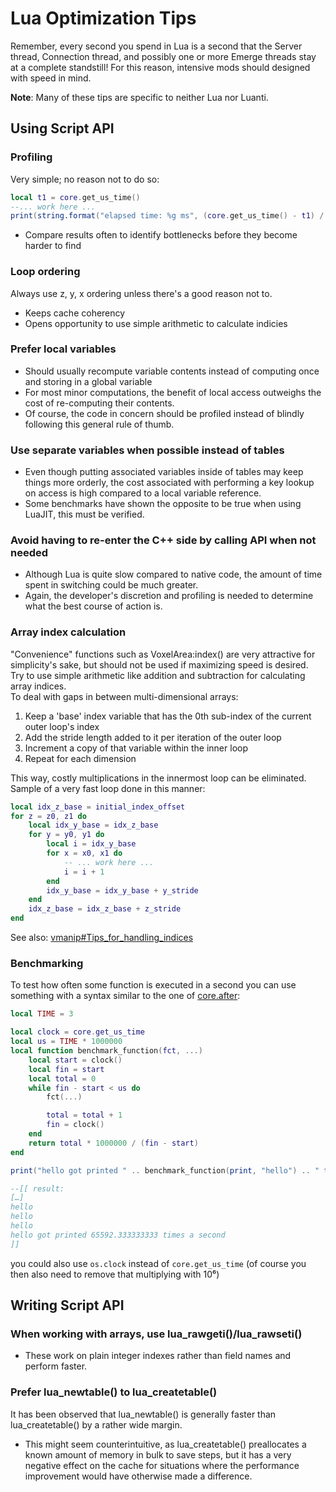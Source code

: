 # Lua Optimization Tips


Remember, every second you spend in Lua is a second that the Server thread, Connection thread, and possibly one or more Emerge threads stay at a complete standstill! For this reason, intensive mods should designed with speed in mind.

**Note**: Many of these tips are specific to neither Lua nor Luanti.

Using Script API
----------------

### Profiling

Very simple; no reason not to do so:

```lua
local t1 = core.get_us_time()
--... work here ...
print(string.format("elapsed time: %g ms", (core.get_us_time() - t1) / 1000))
```


* Compare results often to identify bottlenecks before they become harder to find

### Loop ordering

Always use z, y, x ordering unless there's a good reason not to.

* Keeps cache coherency
* Opens opportunity to use simple arithmetic to calculate indicies

### Prefer local variables

* Should usually recompute variable contents instead of computing once and storing in a global variable
* For most minor computations, the benefit of local access outweighs the cost of re-computing their contents.
* Of course, the code in concern should be profiled instead of blindly following this general rule of thumb.

### Use separate variables when possible instead of tables

* Even though putting associated variables inside of tables may keep things more orderly, the cost associated with performing a key lookup on access is high compared to a local variable reference.
* Some benchmarks have shown the opposite to be true when using LuaJIT, this must be verified.

### Avoid having to re-enter the C++ side by calling API when not needed

* Although Lua is quite slow compared to native code, the amount of time spent in switching could be much greater.
* Again, the developer's discretion and profiling is needed to determine what the best course of action is.

### Array index calculation

"Convenience" functions such as VoxelArea:index() are very attractive for simplicity's sake, but should not be used if maximizing speed is desired.  
Try to use simple arithmetic like addition and subtraction for calculating array indices.  
To deal with gaps in between multi-dimensional arrays:

1.  Keep a 'base' index variable that has the 0th sub-index of the current outer loop's index
2.  Add the stride length added to it per iteration of the outer loop
3.  Increment a copy of that variable within the inner loop
4.  Repeat for each dimension

This way, costly multiplications in the innermost loop can be eliminated.  
Sample of a very fast loop done in this manner:

```lua
local idx_z_base = initial_index_offset
for z = z0, z1 do
	local idx_y_base = idx_z_base
	for y = y0, y1 do
		local i = idx_y_base
		for x = x0, x1 do
			-- ... work here ...
			i = i + 1
		end
		idx_y_base = idx_y_base + y_stride
	end
	idx_z_base = idx_z_base + z_stride
end
```


  
See also: [vmanip#Tips\_for\_handling\_indices](/vmanip#Tips_for_handling_indices "vmanip")  

### Benchmarking

To test how often some function is executed in a second you can use something with a syntax similar to the one of [core.after](/index.php?title=minetest.after&action=edit&redlink=1 "core.after (page does not exist)"):

```lua
local TIME = 3

local clock = core.get_us_time
local us = TIME * 1000000
local function benchmark_function(fct, ...)
	local start = clock()
	local fin = start
	local total = 0
	while fin - start < us do
		fct(...)

		total = total + 1
		fin = clock()
	end
	return total * 1000000 / (fin - start)
end

print("hello got printed " .. benchmark_function(print, "hello") .. " times a second")

--[[ result:
[…]
hello
hello
hello
hello got printed 65592.333333333 times a second
]]
```


you could also use `os.clock` instead of `core.get_us_time` (of course you then also need to remove that multiplying with 10⁶)

Writing Script API
------------------

### When working with arrays, use lua\_rawgeti()/lua\_rawseti()

* These work on plain integer indexes rather than field names and perform faster.

### Prefer lua\_newtable() to lua\_createtable()

It has been observed that lua\_newtable() is generally faster than lua\_createtable() by a rather wide margin.

* This might seem counterintuitive, as lua\_createtable() preallocates a known amount of memory in bulk to save steps, but it has a very negative effect on the cache for situations where the performance improvement would have otherwise made a difference.